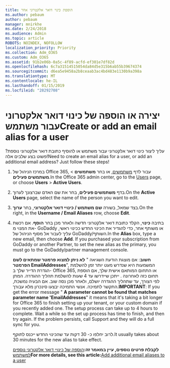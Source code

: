 ```yaml
---
title: הוספת כינוי דואר אלקטרוני אחר
ms.author: pebaum
author: pebaum
manager: mnirkhe
ms.date: 2/24/2018
ms.audience: Admin
ms.topic: article
ROBOTS: NOINDEX, NOFOLLOW
localization_priority: Priority
ms.collection: Adm_O365
ms.custom: Adm_O365
ms.assetid: 91b2e06b-0a5c-4f89-acfd-ef301e7df82d
ms.openlocfilehash: 6c7a31514515054da84d5e315b6ab55b39674374
ms.sourcegitcommit: d6ea5e9458a2b8ceaab3ac4bd483e1130b9a398a
ms.translationtype: MT
ms.contentlocale: he-IL
ms.lasthandoff: 01/15/2019
ms.locfileid: "28292708"
---
```

# <a name="create-or-add-an-email-alias-for-a-user"></a><span data-ttu-id="0f556-102">יצירה או הוספה של כינוי דואר אלקטרוני עבור משתמש</span><span class="sxs-lookup"><span data-stu-id="0f556-102">Create or add an email alias for a user</span></span>

<span data-ttu-id="0f556-p101">עליך ליצור כינוי דואר אלקטרוני עבור משתמש או להוסיף כתובת דואר אלקטרוני נוספת? פשוט בצע שלבים אלה!</span><span class="sxs-lookup"><span data-stu-id="0f556-p101">Need to create an email alias for a user, or add an additional email address? Just follow these steps!</span></span>
  
1. <span data-ttu-id="0f556-105">במרכז הניהול של Office 365, עבור לדף [משתמשים](https://go.microsoft.com/fwlink/p/?linkid=834822), או בחר **משתמשים** \> **משתמשים פעילים**.</span><span class="sxs-lookup"><span data-stu-id="0f556-105">In the Office 365 admin center, go to the [Users](https://go.microsoft.com/fwlink/p/?linkid=834822) page, or choose **Users** \> **Active Users**.</span></span>
    
2. <span data-ttu-id="0f556-106">בדף **משתמשים פעילים**, בחר את שם האדם שברצונך לערוך.</span><span class="sxs-lookup"><span data-stu-id="0f556-106">On the **Active Users** page, select the name of the person you want to edit.</span></span> 
    
3. <span data-ttu-id="0f556-107">בצד שמאל, בשורה **שם משתמש / כינויי דואר אלקטרוני**, בחר **ערוך**.</span><span class="sxs-lookup"><span data-stu-id="0f556-107">On the right, in the **Username / Email Aliases** row, choose **Edit**.</span></span>
    
4. <span data-ttu-id="0f556-p102">בתיבה **כינוי**, הקלד כתובת דואר אלקטרוני חדשה ולאחר מכן בחר **הוסף**. אם רכשת את המנוי מ- GoDaddy או משותף אחר, כדי להגדיר את הכינוי החדש ככינוי ראשי, עליך לעבור אל מסוף הניהול של GoDaddy/השותף.</span><span class="sxs-lookup"><span data-stu-id="0f556-p102">In the **Alias** box, type a new email, then choose **Add**. If you purchased your subscription from GoDaddy or another Partner, to set the new alias as the primary, you must go to the GoDaddy/partner management console.</span></span> 
    
    <span data-ttu-id="0f556-p103">**חשוב**: אם מוצגת הודעת השגיאה " **לא ניתן למצוא פרמטר שמתאים לשם הפרמטר EmailAddresses**", המשמעות היא שנדרש מעט יותר זמן להשלמת הגדרת הדייר שלך ב- Office 365, או התחום המותאם אישית שלך, אם הוספת תחום כזה לאחרונה . ייתכן שיידרשו עד 4 שעות להשלמת תהליך ההגדרה. המתן לפי הצורך, עד שתהליך ההגדרה יושלם, ולאחר מכן נסה שוב. אם הבעיה נמשכת, התקשר לתמיכה. אנשי התמיכה יבצעו סינכרון מלא עבורך.</span><span class="sxs-lookup"><span data-stu-id="0f556-p103">**IMPORTANT**: If you get the error message " **A parameter cannot be found that matches parameter name 'EmailAddresses**" it means that it's taking a bit longer for Office 365 to finish setting up your tenant, or your custom domain if you recently added one. The setup process can take up to 4 hours to complete. Wait a while so the set up process has time to finish, and then try again. If the problem persists, call Support and they will do a full sync for you.</span></span>
    
    <span data-ttu-id="0f556-114">לרוב יחלפו כ- 30 דקות עד שהכינוי החדש ייכנס לתוקף.</span><span class="sxs-lookup"><span data-stu-id="0f556-114">It usually takes about 30 minutes for the new alias to take effect.</span></span>
    
    <span data-ttu-id="0f556-115">**לקבלת פרטים נוספים, עיין במאמר זה:**[הוספה של כינויי דואר אלקטרוני נוספים למשתמש](https://support.office.com/article/https://support.office.com/en-US/article/Add-additional-email-aliases-to-a-user-0b0bd900-68b1-4bf5-808b-5d240a7739f4.aspx)</span><span class="sxs-lookup"><span data-stu-id="0f556-115">**For more details, see this article:**[Add additional email aliases to a user](https://support.office.com/article/https://support.office.com/en-US/article/Add-additional-email-aliases-to-a-user-0b0bd900-68b1-4bf5-808b-5d240a7739f4.aspx)</span></span>
    


